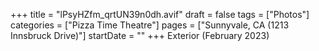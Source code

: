 +++
title = "lPsyHZfm_qrtUN39n0dh.avif"
draft = false
tags = ["Photos"]
categories = ["Pizza Time Theatre"]
pages = ["Sunnyvale, CA (1213 Innsbruck Drive)"]
startDate = ""
+++
Exterior (February 2023)
